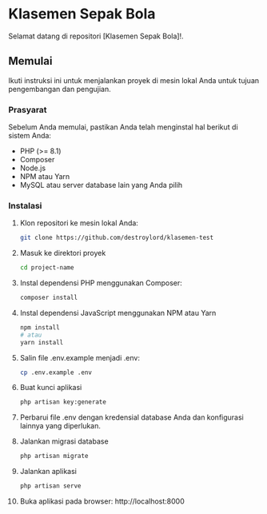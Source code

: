 # Klasemen Sepak Bola

Selamat datang di repositori [Klasemen Sepak Bola]!.

## Memulai

Ikuti instruksi ini untuk menjalankan proyek di mesin lokal Anda untuk tujuan pengembangan dan pengujian.

### Prasyarat

Sebelum Anda memulai, pastikan Anda telah menginstal hal berikut di sistem Anda:

- PHP (>= 8.1)
- Composer
- Node.js
- NPM atau Yarn
- MySQL atau server database lain yang Anda pilih

### Instalasi

1. Klon repositori ke mesin lokal Anda:

   ```bash
   git clone https://github.com/destroylord/klasemen-test
   
2. Masuk ke direktori proyek
    ```bash
    cd project-name
3. Instal dependensi PHP menggunakan Composer:
    ```bash
    composer install
4. Instal dependensi JavaScript menggunakan NPM atau Yarn
    ```bash
    npm install
    # atau
    yarn install
5. Salin file .env.example menjadi .env:
    ```bash
    cp .env.example .env
6. Buat kunci aplikasi
    ```bash
    php artisan key:generate
7. Perbarui file .env dengan kredensial database Anda dan konfigurasi lainnya yang diperlukan. 

8. Jalankan migrasi database
    ```bash
    php artisan migrate
9. Jalankan aplikasi
    ```bash
    php artisan serve
10. Buka aplikasi pada browser: http://localhost:8000
